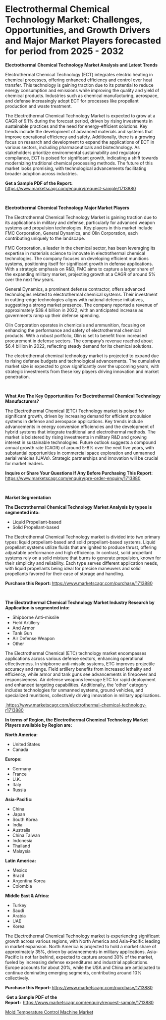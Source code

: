 <p><h1>Electrothermal Chemical Technology Market: Challenges, Opportunities, and Growth Drivers and Major Market Players forecasted for period from 2025 - 2032</h1></p><p><strong>Electrothermal Chemical Technology Market Analysis and Latest Trends</strong></p>
<p><p>Electrothermal Chemical Technology (ECT) integrates electric heating in chemical processes, offering enhanced efficiency and control over heat transfer. This technology is gaining traction due to its potential to reduce energy consumption and emissions while improving the quality and yield of chemical products. Industries such as chemical manufacturing, aerospace, and defense increasingly adopt ECT for processes like propellant production and waste treatment.</p><p>The Electrothermal Chemical Technology Market is expected to grow at a CAGR of 9.1% during the forecast period, driven by rising investments in sustainable practices and the need for energy-efficient solutions. Key trends include the development of advanced materials and systems that improve operational efficiency and safety. Additionally, there is a growing focus on research and development to expand the applications of ECT in various sectors, including pharmaceuticals and biotechnology. As stakeholders prioritize environmental sustainability and regulatory compliance, ECT is poised for significant growth, indicating a shift towards modernizing traditional chemical processing methods. The future of this market looks promising, with technological advancements facilitating broader adoption across industries.</p></p>
<p><strong>Get a Sample PDF of the Report:&nbsp;</strong> <a href="https://www.marketscagr.com/enquiry/request-sample/1713880?utm_campaign=3536&utm_medium=2&utm_source=Github&utm_content=ia&utm_term=28032025&utm_id=electrothermal-chemical-technology">https://www.marketscagr.com/enquiry/request-sample/1713880</a></p>
<p>&nbsp;</p>
<p><strong>Electrothermal Chemical Technology Major Market Players</strong></p>
<p><p>The Electrothermal Chemical Technology Market is gaining traction due to its applications in military and defense, particularly for advanced weapon systems and propulsion technologies. Key players in this market include FMC Corporation, General Dynamics, and Olin Corporation, each contributing uniquely to the landscape.</p><p>FMC Corporation, a leader in the chemical sector, has been leveraging its expertise in materials science to innovate in electrothermal chemical technologies. The company focuses on developing efficient munitions systems, positioning itself for significant growth in defense applications. With a strategic emphasis on R&D, FMC aims to capture a larger share of the expanding military market, projecting growth at a CAGR of around 5% over the next few years.</p><p>General Dynamics, a prominent defense contractor, offers advanced technologies related to electrothermal chemical systems. Their investment in cutting-edge technologies aligns with national defense initiatives, suggesting a strong market presence. The company reported a revenue of approximately $39.4 billion in 2022, with an anticipated increase as governments ramp up their defense spending.</p><p>Olin Corporation operates in chemicals and ammunition, focusing on enhancing the performance and safety of electrothermal chemical products. With a robust portfolio, Olin is set to benefit from increased procurement in defense sectors. The company’s revenue reached about $6.4 billion in 2022, reflecting steady demand for its chemical solutions.</p><p>The electrothermal chemical technology market is projected to expand due to rising defense budgets and technological advancements. The cumulative market size is expected to grow significantly over the upcoming years, with strategic investments from these key players driving innovation and market penetration.</p></p>
<p>&nbsp;</p>
<p><strong>What Are The Key Opportunities For Electrothermal Chemical Technology Manufacturers?</strong></p>
<p><p>The Electrothermal Chemical (ETC) Technology market is poised for significant growth, driven by increasing demand for efficient propulsion systems in defense and aerospace applications. Key trends include advancements in energy conversion efficiencies and the development of hybrid systems that integrate traditional and electrothermal methods. The market is bolstered by rising investments in military R&D and growing interest in sustainable technologies. Future outlook suggests a compound annual growth rate (CAGR) of around 5-8% over the next five years, with substantial opportunities in commercial space exploration and unmanned aerial vehicles (UAVs). Strategic partnerships and innovation will be crucial for market leaders.</p></p>
<p><strong>Inquire or Share Your Questions If Any Before Purchasing This Report:</strong> <a href="https://www.marketscagr.com/enquiry/pre-order-enquiry/1713880?utm_campaign=3536&utm_medium=2&utm_source=Github&utm_content=ia&utm_term=28032025&utm_id=electrothermal-chemical-technology">https://www.marketscagr.com/enquiry/pre-order-enquiry/1713880</a></p>
<p>&nbsp;</p>
<p><strong>Market Segmentation</strong></p>
<p><strong>The Electrothermal Chemical Technology Market Analysis by types is segmented into:</strong></p>
<p><ul><li>Liquid Propellant-based</li><li>Solid Propellant-based</li></ul></p>
<p><p>The Electrothermal Chemical Technology market is divided into two primary types: liquid propellant-based and solid propellant-based systems. Liquid propellant systems utilize fluids that are ignited to produce thrust, offering adjustable performance and high efficiency. In contrast, solid propellant systems rely on a solid mixture that burns to generate propulsion, known for their simplicity and reliability. Each type serves different application needs, with liquid propellants being ideal for precise maneuvers and solid propellants favored for their ease of storage and handling.</p></p>
<p><strong>Purchase this Report:&nbsp;</strong><a href="https://www.marketscagr.com/purchase/1713880?utm_campaign=3536&utm_medium=2&utm_source=Github&utm_content=ia&utm_term=28032025&utm_id=electrothermal-chemical-technology">https://www.marketscagr.com/purchase/1713880</a></p>
<p>&nbsp;</p>
<p><strong>The Electrothermal Chemical Technology Market Industry Research by Application is segmented into:</strong></p>
<p><ul><li>Shipborne Anti-missile</li><li>Field Artillery</li><li>And Armor</li><li>Tank Gun</li><li>Air Defense Weapon</li><li>Other</li></ul></p>
<p><p>The Electrothermal Chemical (ETC) technology market encompasses applications across various defense sectors, enhancing operational effectiveness. In shipborne anti-missile systems, ETC improves projectile accuracy and range. Field artillery benefits from increased lethality and efficiency, while armor and tank guns see advancements in firepower and responsiveness. Air defense weapons leverage ETC for rapid deployment and enhanced targeting capabilities. Additionally, the 'other' category includes technologies for unmanned systems, ground vehicles, and specialized munitions, collectively driving innovation in military applications.</p></p>
<p><a href="https://www.marketscagr.com/electrothermal-chemical-technology-r1713880?utm_campaign=3536&utm_medium=2&utm_source=Github&utm_content=ia&utm_term=28032025&utm_id=electrothermal-chemical-technology">&nbsp;https://www.marketscagr.com/electrothermal-chemical-technology-r1713880</a></p>
<p><strong>In terms of Region, the Electrothermal Chemical Technology Market Players available by Region are:</strong></p>
<p>
    <p> <strong> North America: </strong>
        <ul>
            <li>United States</li>
            <li>Canada</li>
        </ul>
        </p> 
    <p> <strong> Europe: </strong>
        <ul>
            <li>Germany</li>
            <li>France</li>
            <li>U.K.</li>
            <li>Italy</li>
            <li>Russia</li>
        </ul>
        </p> 
    <p> <strong> Asia-Pacific: </strong>
        <ul>
            <li>China</li>
            <li>Japan</li>
            <li>South Korea</li>
            <li>India</li>
            <li>Australia</li>
            <li>China Taiwan</li>
            <li>Indonesia</li>
            <li>Thailand</li>
            <li>Malaysia</li>
        </ul>
        </p> 
    <p> <strong> Latin America: </strong>
        <ul>
            <li>Mexico</li>
            <li>Brazil</li>
            <li>Argentina Korea</li>
            <li>Colombia</li>
        </ul>
        </p> 
    <p> <strong> Middle East & Africa: </strong>
        <ul>
            <li>Turkey</li>
            <li>Saudi</li>
            <li>Arabia</li>
            <li>UAE</li>
            <li>Korea</li>
        </ul>
    </p>
    </p>
<p><p>The Electrothermal Chemical Technology market is experiencing significant growth across various regions, with North America and Asia-Pacific leading in market expansion. North America is projected to hold a market share of approximately 35%, driven by advancements in military applications. Asia-Pacific is not far behind, expected to capture around 30% of the market, fueled by increasing defense expenditures and industrial applications. Europe accounts for about 20%, while the USA and China are anticipated to continue dominating emerging segments, contributing around 10% collectively.</p></p>
<p><strong>Purchase this Report: </strong><a href="https://www.marketscagr.com/purchase/1713880?utm_campaign=3536&utm_medium=2&utm_source=Github&utm_content=ia&utm_term=28032025&utm_id=electrothermal-chemical-technology">https://www.marketscagr.com/purchase/1713880</a></p>
<p>&nbsp;<strong>Get a Sample PDF of the Report:&nbsp;&nbsp;</strong><a href="https://www.marketscagr.com/enquiry/request-sample/1713880?utm_campaign=3536&utm_medium=2&utm_source=Github&utm_content=ia&utm_term=28032025&utm_id=electrothermal-chemical-technology">https://www.marketscagr.com/enquiry/request-sample/1713880</a></p>
<p><strong></strong></p>
<p><p><a href="https://github.com/mudgeadamsvx/Market-Research-Report-List-1/blob/main/mold-temperature-control-machine-market.md?utm_campaign=3536&utm_medium=2&utm_source=Github&utm_content=ia&utm_term=28032025&utm_id=electrothermal-chemical-technology">Mold Temperature Control Machine Market</a></p></p>